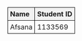 <!DOCTYPE html>
<html>
<head>
    <title>Student Table</title>
    <style>
        table {
            border-collapse: collapse;
            width: 50%;
            margin: 20px;
        }
        th, td {
            border: 1px solid black;
            padding: 5px;
            text-align: left;
        }
        th {
            background-color: #f2f2f2;
        }
    </style>
</head>
<body>
    <table>
        <tr>
            <th>Name</th>
            <th>Student ID</th>
        </tr>
        <tr>
            <td>Afsana </td>
            <td>1133569</td>
        </tr>
    </table>
</body>
</html>